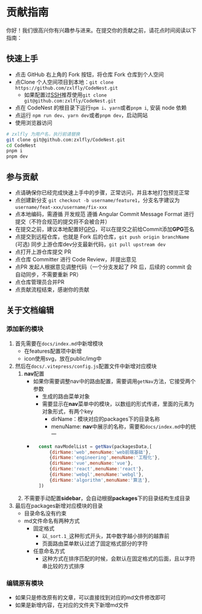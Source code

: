 # 贡献指南
你好！我们很高兴你有兴趣参与进来。在提交你的贡献之前，请花点时间阅读以下指南：

## 快速上手
- 点击 GitHub 右上角的 Fork 按钮，将仓库 Fork 仓库到个人空间  
- 点Clone 个人空间项目到本地：``git clone https://github.com/zxlfly/CodeNest.git``  
    - 如果配置过[SSH](https://docs.github.com/en/authentication/connecting-to-github-with-ssh)推荐使用``git clone git@github.com:zxlfly/CodeNest.git``
- 点在 CodeNest 的根目录下运行``npm i``、``yarn``或者``pnpm i``, 安装 node 依赖  
- 点运行 ``npm run dev``、``yarn dev``或者``pnpm dev``，启动网站  
- 使用浏览器访问
```bash
# zxlfly 为用户名，执行前请替换
git clone git@github.com:zxlfly/CodeNest.git
cd CodeNest
pnpm i
pnpm dev
```

## 参与贡献
- 点请确保你已经完成快速上手中的步骤，正常访问，并且本地打包预览正常
- 点创建新分支 ``git checkout -b username/feature1``，分支名字建议为``username/feat-xxx/username/fix-xxx``
- 点本地编码，需遵循 开发规范  遵循 Angular Commit Message Format 进行提交（不符合规范的提交将不会被合并）
- 在提交之前，建议本地配置好[GPG](https://docs.github.com/en/authentication/managing-commit-signature-verification)，可以在提交之前给Commit添加**GPG**签名
- 点提交到远程仓库，也就是 Fork 后的仓库，``git push origin branchName``
(可选) 同步上游仓库dev分支最新代码，``git pull upstream dev``
- 点打开上游仓库提交 PR
- 点仓库 Committer 进行 Code Review，并提出意见
- 点PR 发起人根据意见调整代码（一个分支发起了 PR 后，后续的 commit 会自动同步，不需要重新 PR）
- 点仓库管理员合并PR    
- 点贡献流程结束，感谢你的贡献

## 关于文档编辑
### 添加新的模块
1. 首先需要在``docs/index.md``中新增模块
    - 在features配置项中新增
    - icon使用svg，放在public/img中
2. 然后在``docs/.vitepress/config.js``配置文件中新增对应模块
    1. **nav**配置
        - 如果你需要调整nav中的路由配置，需要调用``getNav``方法，它接受两个参数
            - 生成的路由菜单对象
            - 需要显示在**nav**菜单中的模块，以数组的形式传递，里面的元素为对象形式，有两个key
                - dirName：模块对应的packages下的目录名称
                - menuName: **nav**中展示的名称，需要和``docs/index.md``中的统一
        - ```javascript
            const navModelList = getNav(packagesData,[
                {dirName:'web',menuName:'web前端基础'},
                {dirName:'engineering',menuName:'工程化'},
                {dirName:'vue',menuName:'vue'},
                {dirName:'react',menuName:'react'},
                {dirName:'webgl',menuName:'webgl'},
                {dirName:'algorithm',menuName:'算法'},
            ]) 
            ```
    2. 不需要手动配置**sidebar**，会自动根据**packages**下的目录结构生成目录
3. 最后在packages新增对应模块的目录
    - 目录命名没有约束
    - md文件命名有两种方式
        - 固定格式
            - 以``_sort.1_``这种形式开头，其中数字越小排列的越靠前
            - 页面路由菜单默认过滤了固定格式部分的字符
        - 任意命名方式
            - 这种方式在排序匹配的时候，会默认在固定格式的后面，且以字符串比较的方式排序

### 编辑原有模块
- 如果只是修改原有的文章，可以直接找到对应的md文件修改即可
- 如果是新增内容，在对应的文件夹下新增md文件
<!-- - 如果是新增内容，在对应的文件夹下新增md文件，然后在sidebar配置项中找到对应的模块，在items中新增路由即可 -->

<!-- ### 添加新的模块
1. 首先需要再``docs/index.md``中新增模块，在features配置项中新增，icon使用svg，放在public/img中
2. 然后在``docs/.vitepress/config.js``配置文件中新增对应模块
    1. 在nav配置项中新增模块列表项
    2. 在sidebar配置项中以key:value的形式新增模块路由配置
        - 如果是**web前端基础**分类中的内容，除了上述的操作外，还需要在对应的**web**模块中添加路由
        - 欢迎分享更简单的配置方式
3. 最后在packages新增对应模块的目录

### 编辑原有模块
- 如果只是修改原有的文章，可以直接找到对应的md文件修改即可
- 如果是新增内容，在对应的文件夹下新增md文件，然后在sidebar配置项中找到对应的模块，在items中新增路由即可 -->
